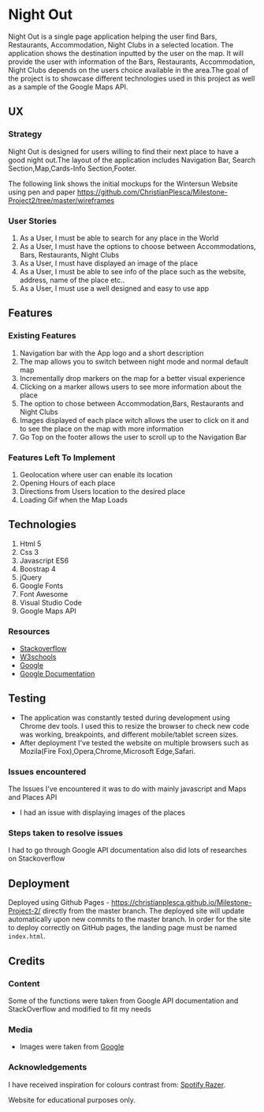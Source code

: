 # Night Out 

Night Out is a single page application helping the user find Bars, Restaurants, Accommodation, Night Clubs in a selected location. The application shows the destination inputted by the user on the map. It will provide the user with information of the  Bars, Restaurants, Accommodation, Night Clubs depends on the users choice available in the area.The goal of the project is to showcase different technologies used in this project as well as a sample of the Google Maps API.

## UX
### Strategy
Night Out is designed for users willing to find their next place to have a good night out.The layout of the application includes Navigation Bar, Search Section,Map,Cards-Info Section,Footer.


The following link shows the initial mockups for the Wintersun Website using pen and paper https://github.com/ChristianPlesca/Milestone-Project2/tree/master/wireframes

### User Stories 
1. As a User, I must be able to search for any place in the World
2. As a User, I must have the options to choose between Accommodations, Bars, Restaurants, Night Clubs
3. As a User, I must have displayed an image of the place 
4. As a User, I must be able to see info of the place such as the website, address, name of the place etc..
5. As a User, I must use a well designed and easy to use app

## Features 
### Existing Features
1. Navigation bar with the App logo and a short description
2. The map allows you to switch between night mode and normal default map
3. Incrementally drop markers on the map for a better visual experience
4. Clicking on a marker allows users to see more information about the place
5. The option to chose between Accommodation,Bars, Restaurants and Night Clubs
6. Images displayed of each place witch allows the user to click on it and to see the place on the map with more information
7. Go Top on the footer allows the user to scroll up to the Navigation Bar

### Features Left To Implement
1. Geolocation where user can enable its location
2. Opening Hours of each place 
3. Directions from Users location to the desired place
4. Loading Gif when the Map Loads  


## Technologies  
1. Html 5 
2. Css 3 
3. Javascript ES6 
4. Boostrap 4
5. jQuery 
6. Google Fonts
7. Font Awesome 
8. Visual Studio Code
9. Google Maps API

### Resources
* [Stackoverflow](https://stackoverflow.com/)
* [W3schools](https://www.w3schools.com/)
* [Google](https://www.google.com/)
* [Google Documentation](https://developers.google.com/maps/documentation)


## Testing

* The application was constantly tested during development using Chrome dev tools. I used this to resize the browser to check new code was working, breakpoints, and different mobile/tablet screen sizes.
* After deployment I've tested the website on multiple browsers such as Mozila(Fire Fox),Opera,Chrome,Microsoft Edge,Safari.


### Issues encountered
The Issues I've encountered it was to do with mainly javascript and Maps and Places API
* I had an issue with displaying images of the places 

### Steps taken to resolve issues
I had to go through Google API documentation also did lots of researches on Stackoverflow

## Deployment
Deployed using Github Pages - https://christianplesca.github.io/Milestone-Project-2/ directly from the master branch. The deployed site will update automatically upon new commits to the master branch. In order for the site to deploy correctly on GitHub pages, the landing page must be named `index.html`.

## Credits

### Content 
Some of the functions were taken from Google API documentation and StackOverflow and modified to fit my needs

### Media 
* Images were taken from [Google](https://www.google.com/)

### Acknowledgements
I have received inspiration for colours contrast from: [Spotify](https://open.spotify.com/browse/featured),[Razer](https://www.razer.com/gb-en).

Website for educational purposes only.
